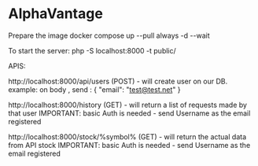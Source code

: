 # AlphaVantage

Prepare the image
docker compose up --pull always -d --wait

To start the server:
php -S localhost:8000 -t public/

APIS:


http://localhost:8000/api/users (POST) - will create user on our DB.
example: on body , send : {
  "email": "test@test.net"
}

http://localhost:8000/history (GET) - will return a list of requests made by that user
IMPORTANT: basic Auth is needed - send Username as the email registered


http://localhost:8000/stock/%symbol% (GET) - will return the actual data from API stock
IMPORTANT: basic Auth is needed - send Username as the email registered
